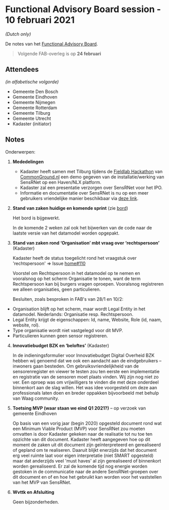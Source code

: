 # Functional Advisory Board session - 10 februari 2021

_(Dutch only)_

De notes van het [Functional Advisory Board](../docs/FAB.md).

> Volgende FAB-overleg is op **24 februari**

## Attendees

_(in alfabetische volgorde)_

- Gemeente Den Bosch
- Gemeente Eindhoven
- Gemeente Nijmegen
- Gemeente Rotterdam
- Gemeente Tilburg
- Gemeente Utrecht
- Kadaster (initiator)

## Notes

Onderwerpen:

1. **Mededelingen**
   - Kadaster heeft samen met Tilburg tijdens de [Fieldlab Hackathon](https://commonground.nl/events/view/9593be7b-c4d8-430e-a573-d99d6c3c2c6e/fieldlab-l-hackathon-common-ground-in-de-praktijk) van [CommonGround.nl](https://commonground.nl/) een demo gegeven van de installatie/werking van SensRNet op een Haven/NLX platform.
   - Kadaster zal een presentatie verzorgen over SensRNet voor het IPO. 
   - Informatie en documentatie over SensRNet is nu op een meer gebruikers vriendelijke manier beschikbaar via [deze link](https://kadaster-labs.github.io/sensrnet-home/).
   
2. **Stand van zaken huidige en komende sprint** (zie [bord](https://github.com/orgs/kadaster-labs/projects/1))
   
   Het bord is bijgewerkt.
   
   In de komende 2 weken zal ook het bijwerken van de code naar de laatste versie van het datamodel worden opgepakt.

3. **Stand van zaken rond ‘Organisation’ mbt vraag over ‘rechtspersoon’** (Kadaster)
   
   Kadaster heeft de status toegelicht rond het vraagstuk over 'rechtspersoon' => Issue [home#110](https://github.com/kadaster-labs/sensrnet-home/issues/110)
   
   Voorstel om Rechtspersoon in het datamodel op te nemen en vooralsnog op het scherm Organisatie te tonen, want de term Rechtspersoon kan bij burgers vragen oproepen. Vooralsnog registreren we alleen organisaties, geen particulieren.
   
   Besluiten, zoals besproken in FAB's van 28/1 en 10/2:

- Organisation blijft op het scherm, maar wordt Legal Entity in het datamodel. Nederlands: Organisatie resp. Rechtspersoon.
- Legal Entity krijgt de eigenschappen: Id, name, Website, Role (id, naam, website, rol).
- Type organisatie wordt niet vastgelegd voor dit MVP.
- Particulieren kunnen geen sensor registreren.

4. **Innovatiebudget BZK en ‘beloftes’** (Kadaster)
   
   In de indieningsformulier voor Innovatiebudget Digital Overheid BZK hebben wij genoemd dat we ook een aandacht aan de eindgebruikers – inwoners gaan besteden. Om gebruiksvriendelijkheid van de sensorenregister en viewer te testen zou ten eerste een implementatie en registratie van de sensoren moet plaats vinden. Wij zijn nog niet zo ver. Een oproep was om vrijwilligers te vinden die met deze onderdeel binnenkort aan de slag willen. Het was idee voorgesteld om deze aan professionals laten doen en breder oppakken bijvoorbeeld met behulp van Waag community. 

5. **Toetsing MVP (waar staan we eind Q1 2021?)** – op verzoek van gemeente Eindhoven
   
   Op basis van een vorig jaar (begin 2020) opgesteld document rond wat een Minimum Viable Product (MVP) voor SensRNet zou moeten omvatten is door Kadaster gekeken naar de realisatie tot nu toe ten opzichte van dit document. Kadaster heeft aangegeven hoe op dit moment de zaken uit dit document zijn geïnterpreteerd en gerealiseerd of gepland om te realiseren. Daaruit blijkt enerzijds dat het document erg veel ruimte laat voor eigen interpretatie (niet SMART opgesteld) maar dat anderzijds veel 'must haves' al zijn gerealiseerd of binnenkort worden gerealiseerd.
   Er zal de komende tijd nog energie worden gestoken in de communicatie naar de andere SensRNet-groepen over dit document en of en hoe het gebruikt kan worden voor het vaststellen van het MVP van SensRNet.

6. **Wvttk en Afsluiting**
   
   Geen bijzonderheden.



